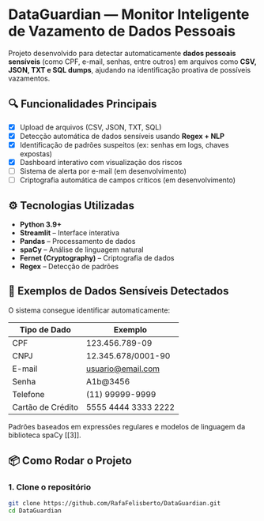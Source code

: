 # DataGuardian — Monitor Inteligente de Vazamento de Dados Pessoais

Projeto desenvolvido para detectar automaticamente **dados pessoais sensíveis** (como CPF, e-mail, senhas, entre outros) em arquivos como **CSV, JSON, TXT e SQL dumps**, ajudando na identificação proativa de possíveis vazamentos.

## 🔍 Funcionalidades Principais

- [x] Upload de arquivos (CSV, JSON, TXT, SQL)
- [x] Detecção automática de dados sensíveis usando **Regex + NLP**
- [x] Identificação de padrões suspeitos (ex: senhas em logs, chaves expostas)
- [x] Dashboard interativo com visualização dos riscos
- [ ] Sistema de alerta por e-mail (em desenvolvimento)
- [ ] Criptografia automática de campos críticos (em desenvolvimento)

## ⚙️ Tecnologias Utilizadas

- **Python 3.9+**
- **Streamlit** – Interface interativa
- **Pandas** – Processamento de dados
- **spaCy** – Análise de linguagem natural
- **Fernet (Cryptography)** – Criptografia de dados
- **Regex** – Detecção de padrões

## 🧪 Exemplos de Dados Sensíveis Detectados

O sistema consegue identificar automaticamente:

| Tipo de Dado | Exemplo |
|--------------|---------|
| CPF          | 123.456.789-09 |
| CNPJ         | 12.345.678/0001-90 |
| E-mail       | usuario@email.com |
| Senha        | A1b@3456 |
| Telefone     | (11) 99999-9999 |
| Cartão de Crédito | 5555 4444 3333 2222 |

Padrões baseados em expressões regulares e modelos de linguagem da biblioteca spaCy [[3]].

## 📦 Como Rodar o Projeto

### 1. Clone o repositório

```bash
git clone https://github.com/RafaFelisberto/DataGuardian.git
cd DataGuardian
